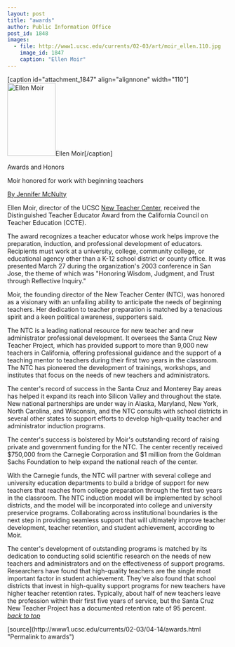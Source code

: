 ```yaml
---
layout: post
title: "awards"
author: Public Information Office
post_id: 1848
images:
  - file: http://www1.ucsc.edu/currents/02-03/art/moir_ellen.110.jpg
    image_id: 1847
    caption: "Ellen Moir"
---
```


[caption id="attachment_1847" align="alignnone" width="110"]<a href="http://localhost/mysite/wp-content/uploads/2003/04/moir_ellen.110.jpg"><img class="size-full wp-image-1847" src="http://localhost/mysite/wp-content/uploads/2003/04/moir_ellen.110.jpg" alt="Ellen Moir" width="110" height="166" /></a>Ellen Moir[/caption]
<p class="pagehead">
  Awards and Honors
</p>
<p>
  <span class="sectionhead"><a name="noller" id="noller"></a>Moir honored for work with beginning teachers</span><br>
</p>
<p>
  <a href="mailto:jmcnulty@ucsc.edu">By Jennifer McNulty</a><br>
</p>
<p>
  Ellen Moir, director of the UCSC <a href="http://www.newteachercenter.org/">New Teacher Center,</a> received the Distinguished Teacher Educator Award from the California Council on Teacher Education (CCTE).<br>
</p>
<p>
  The award recognizes a teacher educator whose work helps improve the preparation, induction, and professional development of educators. Recipients must work at a university, college, community college, or educational agency other than a K-12 school district or county office. It was presented March 27 during the organization's 2003 conference in San Jose, the theme of which was "Honoring Wisdom, Judgment, and Trust through Reflective Inquiry."<br>
</p>
<p>
  Moir, the founding director of the New Teacher Center (NTC), was honored as a visionary with an unfailing ability to anticipate the needs of beginning teachers. Her dedication to teacher preparation is matched by a tenacious spirit and a keen political awareness, supporters said.<br>
</p>
<p>
  The NTC is a leading national resource for new teacher and new administrator professional development. It oversees the Santa Cruz New Teacher Project, which has provided support to more than 9,000 new teachers in California, offering professional guidance and the support of a teaching mentor to teachers during their first two years in the classroom. The NTC has pioneered the development of trainings, workshops, and institutes that focus on the needs of new teachers and administrators.<br>
</p>
<p>
  The center's record of success in the Santa Cruz and Monterey Bay areas has helped it expand its reach into Silicon Valley and throughout the state. New national partnerships are under way in Alaska, Maryland, New York, North Carolina, and Wisconsin, and the NTC consults with school districts in several other states to support efforts to develop high-quality teacher and administrator induction programs.<br>
</p>
<p>
  The center's success is bolstered by Moir's outstanding record of raising private and government funding for the NTC. The center recently received $750,000 from the Carnegie Corporation and $1 million from the Goldman Sachs Foundation to help expand the national reach of the center.<br>
</p>
<p>
  With the Carnegie funds, the NTC will partner with several college and university education departments to build a bridge of support for new teachers that reaches from college preparation through the first two years in the classroom. The NTC induction model will be implemented by school districts, and the model will be incorporated into college and university preservice programs. Collaborating across institutional boundaries is the next step in providing seamless support that will ultimately improve teacher development, teacher retention, and student achievement, according to Moir.<br>
</p>
<p>
  The center's development of outstanding programs is matched by its dedication to conducting solid scientific research on the needs of new teachers and administrators and on the effectiveness of support programs. Researchers have found that high-quality teachers are the single most important factor in student achievement. They've also found that school districts that invest in high-quality support programs for new teachers have higher teacher retention rates. Typically, about half of new teachers leave the profession within their first five years of service, but the Santa Cruz New Teacher Project has a documented retention rate of 95 percent.<br>
  <a href="#noller"><i>back to top</i></a>
</p>
<p>

</p>
<p>

</p>
[source](http://www1.ucsc.edu/currents/02-03/04-14/awards.html "Permalink to awards")
